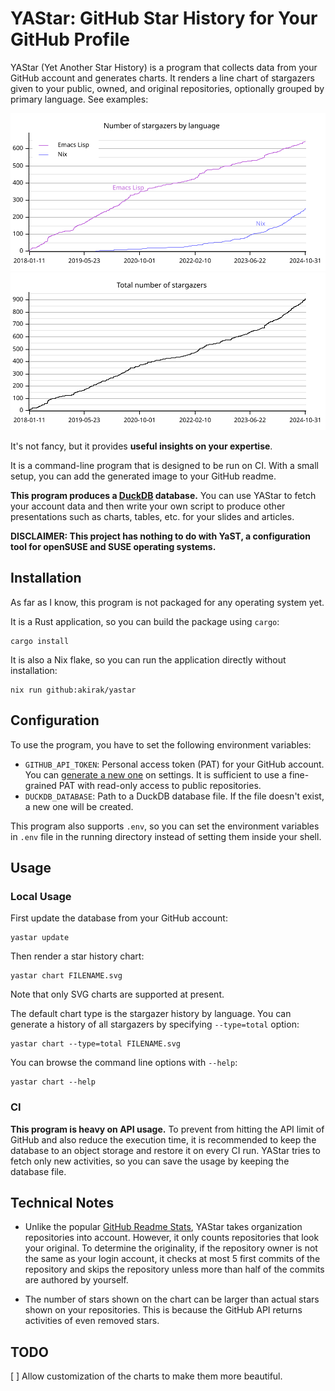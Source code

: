 # YAStar: GitHub Star History for Your GitHub Profile

YAStar (Yet Another Star History) is a program that collects data from your
GitHub account and generates charts. It renders a line chart of stargazers given
to your public, owned, and original repositories, optionally grouped by primary
language. See examples:

![Number of stargazers by language](./doc/images/language.svg)
![Total number of stargazers](./doc/images/total.svg)

It's not fancy, but it provides **useful insights on your expertise**.

It is a command-line program that is designed to be run on CI. With a small
setup, you can add the generated image to your GitHub readme.

**This program produces a [DuckDB](https://duckdb.org/) database.** You can use
YAStar to fetch your account data and then write your own script to produce
other presentations such as charts, tables, etc. for your slides and articles.

**DISCLAIMER: This project has nothing to do with YaST, a configuration tool for
openSUSE and SUSE operating systems.**

## Installation

As far as I know, this program is not packaged for any operating system yet.

It is a Rust application, so you can build the package using `cargo`:

``` shell
cargo install
```

It is also a Nix flake, so you can run the application directly without
installation:

``` shell
nix run github:akirak/yastar
```

## Configuration
To use the program, you have to set the following environment variables:

- `GITHUB_API_TOKEN`: Personal access token (PAT) for your GitHub account. You
  can [generate a new one](https://github.com/settings/tokens?type=beta) on
  settings. It is sufficient to use a fine-grained PAT with read-only access to
  public repositories.
- `DUCKDB_DATABASE`: Path to a DuckDB database file. If the file doesn't exist,
  a new one will be created.

This program also supports `.env`, so you can set the environment variables in
`.env` file in the running directory instead of setting them inside your shell.

## Usage

### Local Usage

First update the database from your GitHub account:

``` shell
yastar update
```

Then render a star history chart:

``` shell
yastar chart FILENAME.svg
```

Note that only SVG charts are supported at present.

The default chart type is the stargazer history by language. You can generate
a history of all stargazers by specifying `--type=total` option:

``` shell
yastar chart --type=total FILENAME.svg
```

You can browse the command line options with `--help`:

``` shell
yastar chart --help
```

### CI

**This program is heavy on API usage.** To prevent from hitting the API limit of
GitHub and also reduce the execution time, it is recommended to keep the
database to an object storage and restore it on every CI run. YAStar tries to
fetch only new activities, so you can save the usage by keeping the database
file.

## Technical Notes

- Unlike the popular [GitHub Readme
Stats](https://github.com/anuraghazra/github-readme-stats), YAStar takes
organization repositories into account. However, it only counts repositories
that look your original. To determine the originality, if the repository owner
is not the same as your login account, it checks at most 5 first commits of the
repository and skips the repository unless more than half of the commits are
authored by yourself.

- The number of stars shown on the chart can be larger than actual stars shown
  on your repositories. This is because the GitHub API returns activities of
  even removed stars.

## TODO

[ ] Allow customization of the charts to make them more beautiful.
